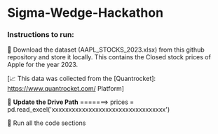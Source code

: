 # Sigma-Wedge-Hackathon


### **Instructions to run:**

🔗  Download the dataset (AAPL_STOCKS_2023.xlsx) from this github repository and store it locally. This contains the Closed stock prices of Apple for the   year 2023.

[📈  This data was collected from the [Quantrocket]: https://www.quantrocket.com/ Platform]

🔧  **Update the Drive Path**
     =======>   prices = pd.read_excel('xxxxxxxxxxxxxxxxxxxxxxxxxxxxxxxxxx')

🚀  Run all the code sections
